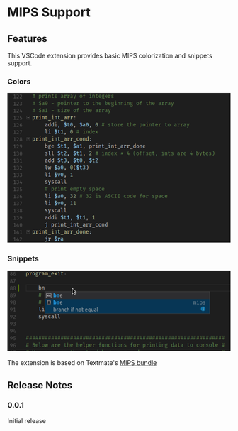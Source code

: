 # MIPS Support

## Features
This VSCode extension provides basic MIPS colorization and snippets support.

### Colors
![colors](images/vscode-mips-colors.png)

### Snippets
![snippets](images/vscode-mips-snippets.png)

The extension is based on Textmate's [MIPS bundle](https://github.com/textmate/mips.tmbundle)

## Release Notes

### 0.0.1

Initial release